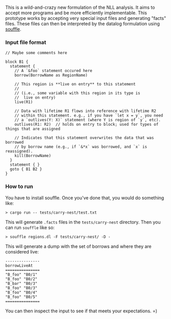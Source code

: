 This is a wild-and-crazy new formulation of the NLL analysis. It aims
to accept more programs and be more efficiently implementable. This
prototype works by accepting very special input files and generating
"facts" files.  These files can then be interpreted by the datalog
formulation using [souffle](https://github.com/souffle-lang/souffle).

### Input file format

```
// Maybe some comments here

block B1 {
  statement { 
    // A `&foo` statement occured here
    borrow(BorrowName as RegionName)
    
    // This region is **live on entry** to this statement
    //
    // (i.e., some variable with this region in its type is
    //  live on entry)
    live(R1)
    
    // Data with lifetime R1 flows into reference with lifetime R2
    // within this statement. e.g., if you have `let x = y`, you need
    // a `outlives(Y: X)` statement (where Y is region of `y`, etc).
    outlives(R1: R2)  // holds on entry to block; used for types of things that are assigned
    
    // Indicates that this statement overwrites the data that was borrowed
    // by borrow name (e.g., if `&*x` was borrowed, and `x` is reassigned).
    kill(BorrowName)
  }
  statement { }
  goto { B1 B2 }
}
```

### How to run

You have to install souffle. Once you've done that, you would do
something like:

```
> cargo run -- tests/carry-nest/test.txt
```

This will generate `.facts` files in the `tests/carry-nest` directory. Then you
can run `souffle` like so:

```
> souffle regions.dl -F tests/carry-nest/ -D -
```

This will generate a dump with the set of borrows and where they are considered live:

```
---------------
borrowLiveAt
===============
"B_foo"	"B0/1"
"B_foo"	"B0/2"
"B_bar"	"B0/3"
"B_foo"	"B0/3"
"B_foo"	"B0/4"
"B_foo"	"B0/5"
===============
```

You can then inspect the input to see if that meets your
expectations. =)


